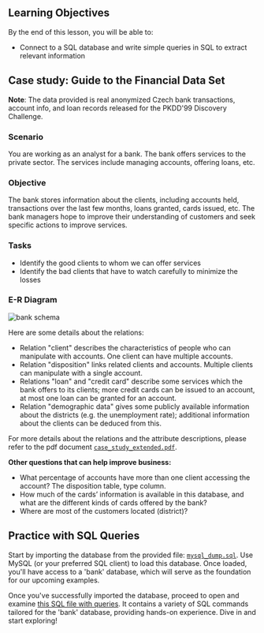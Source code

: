 <!-- # SQL Queries -->

## Learning Objectives

By the end of this lesson, you will be able to:
 
- Connect to a SQL database and write simple queries in SQL to extract relevant information

## Case study: Guide to the Financial Data Set

**Note**: The data provided is real anonymized Czech bank transactions, account info, and loan records released for the PKDD'99 Discovery Challenge.

### Scenario

You are working as an analyst for a bank. The bank offers services to the private sector. The services include managing accounts, offering loans, etc.

### Objective

The bank stores information about the clients, including accounts held, transactions over the last few months, loans granted, cards issued, etc. The bank managers hope to improve their understanding of customers and seek specific actions to improve services.

### Tasks

- Identify the good clients to whom we can offer services
- Identify the bad clients that have to watch carefully to minimize the losses

### E-R Diagram

![bank schema](https://education-team-2020.s3-eu-west-1.amazonaws.com/data-analytics/case_study_bank_schema.png)

Here are some details about the relations:

- Relation "client" describes the characteristics of people who can manipulate with accounts. One client can have multiple accounts.
- Relation "disposition" links related clients and accounts. Multiple clients can manipulate with a single account.
- Relations "loan" and "credit card" describe some services which the bank offers to its clients; more credit cards can be issued to an account, at most one loan can be granted for an account.
- Relation "demographic data" gives some publicly available information about the districts (e.g. the unemployment rate); additional information about the clients can be deduced from this.

For more details about the relations and the attribute descriptions, please refer to the pdf document [`case_study_extended.pdf`](https://github.com/data-bootcamp-v4/lessons/blob/main/4_sql/files_for_lessons/case_study_extended.pdf).

**Other questions that can help improve business:**

- What percentage of accounts have more than one client accessing the account? The disposition table, type column.
- How much of the cards’ information is available in this database, and what are the different kinds of cards offered by the bank?
- Where are most of the customers located (district)?


## **Practice with SQL Queries**

Start by importing the database from the provided file: [`mysql_dump.sql`](https://github.com/data-bootcamp-v4/lessons/blob/main/4_sql/files_for_lessons/mysql_dump.sql). Use MySQL (or your preferred SQL client) to load this database. Once loaded, you'll have access to a 'bank' database, which will serve as the foundation for our upcoming examples.

Once you've successfully imported the database, proceed to open and examine [this SQL file with queries](https://github.com/data-bootcamp-v4/lessons/blob/main/4_sql/3.2_sql_queries.sql). It contains a variety of SQL commands tailored for the 'bank' database, providing hands-on experience. Dive in and start exploring!

